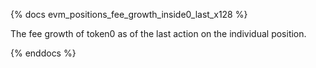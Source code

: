 {% docs evm_positions_fee_growth_inside0_last_x128 %}

The fee growth of token0 as of the last action on the individual position.

{% enddocs %}
